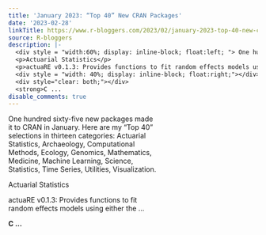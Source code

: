 ```yaml
---
title: 'January 2023: “Top 40” New CRAN Packages'
date: '2023-02-28'
linkTitle: https://www.r-bloggers.com/2023/02/january-2023-top-40-new-cran-packages/
source: R-bloggers
description: |-
  <div style = "width:60%; display: inline-block; float:left; "> One hundred sixty-five new packages made it to CRAN in January. Here are my “Top 40” selections in thirteen categories: Actuarial Statistics, Archaeology, Computational Methods, Ecology, Genomics, Mathematics, Medicine, Machine Learning, Science, Statistics, Time Series, Utilities, Visualization.</p>
  <p>Actuarial Statistics</p>
  <p>actuaRE v0.1.3: Provides functions to fit random effects models using either the ...</p></div>
  <div style = "width: 40%; display: inline-block; float:right;"></div>
  <div style="clear: both;"></div>
  <strong>C ...
disable_comments: true
---
```

<div style = "width:60%; display: inline-block; float:left; "> One hundred sixty-five new packages made it to CRAN in January. Here are my “Top 40” selections in thirteen categories: Actuarial Statistics, Archaeology, Computational Methods, Ecology, Genomics, Mathematics, Medicine, Machine Learning, Science, Statistics, Time Series, Utilities, Visualization.</p>
<p>Actuarial Statistics</p>
<p>actuaRE v0.1.3: Provides functions to fit random effects models using either the ...</p></div>
<div style = "width: 40%; display: inline-block; float:right;"></div>
<div style="clear: both;"></div>
<strong>C ...